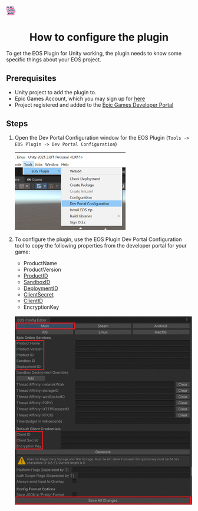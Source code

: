 <a href="/readme.md"><img src="/docs/images/PlayEveryWareLogo.gif" alt="README.md" width="5%"/></a>

# <div align="center">How to configure the plugin</div>

To get the EOS Plugin for Unity working, the plugin needs to know some specific things about your EOS project.

## Prerequisites
* Unity project to add the plugin to.
* Epic Games Account, which you may sign up for [here](https://dev.epicgames.com/portal/)
* Project registered and added to the [Epic Games Developer Portal](https://dev.epicgames.com/portal/)

## Steps

1. Open the Dev Portal Configuration window for the EOS Plugin (`Tools -> EOS Plugin -> Dev Portal Configuration`)
    
    <img src="images/dev-portal-configuration-editor-menu.png" width="300" />

2. To configure the plugin, use the EOS Plugin Dev Portal Configuration tool to copy the following properties from the developer portal for your game:

    * ProductName
    * ProductVersion
    * [ProductID](https://dev.epicgames.com/docs/services/en-US/Glossary/index.html#P?term=ProductId)
    * [SandboxID](https://dev.epicgames.com/docs/services/en-US/Glossary/index.html#S?term=SandboxId)
    * [DeploymentID](https://dev.epicgames.com/docs/services/en-US/Glossary/index.html#D?term=DeploymentId)
    * [ClientSecret](https://dev.epicgames.com/docs/services/en-US/Glossary/index.html#C?term=OAuth%20ClientSecret)
    * [ClientID](https://dev.epicgames.com/docs/services/en-US/Glossary/index.html#C?term=OAuth%20ClientId)
    * EncryptionKey

    <br />

    <img src="images/eosconfig_ui.gif" width="550" />
    

